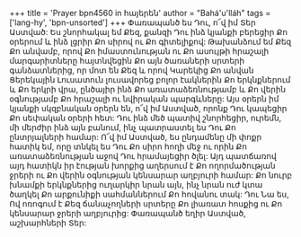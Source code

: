 +++
title = 'Prayer bpn4560 in հայերեն'
author = "Bahá'u'lláh"
tags = ['lang-hy', 'bpn-unsorted']
+++
Փառապանծ ես Դու, ո՜վ իմ Տեր Աստված: Ես շնորհակալ եմ Քեզ, քանզի Դու ինձ կյանքի բերեցիր Քո օրերում և ինձ լցրիր Քո սիրով ու Քո գիտելիքով: Թախանձում եմ Քեզ Քո անվամբ, որով Քո իմաստունության ու Քո ասույթի հրաշալի մարգարիտները հայտնվեցին Քո այն ծառաների սրտերի գանձատներից, որ մոտ են Քեզ և որով Կարեկից Քո անվան Ցերեկային Լուսատուն լուսավորեց բոլոր էակներին Քո երկնքներում և Քո երկրի վրա, ընծայիր ինձ Քո առատաձեռնությամբ և Քո վերին օգնությամբ Քո հրաշալի ու նվիրական պարգևները:
	Այս օրերն իմ կյանքի սկզբնական օրերն են, ո՜վ իմ Աստված, որոնք Դու կապեցիր Քո սեփական օրերի հետ: Դու ինձ մեծ պատիվ շնորհեցիր, ուրեմն, մի մերժիր ինձ այն բանում, ինչ պատրաստել ես Դու Քո ընտրյալների համար:
	Ո՜վ իմ Աստված, ես ընդամենը մի փոքր հատիկ եմ, որը տնկել ես Դու Քո սիրո հողի մեջ ու որին Քո առատաձեռնության աջով Դու հրամայեցիր ծլել: Այդ պատճառով այդ հատիկն իր էության խորքից աղերսում է Քո ողորմածության ջրերի ու Քո վերին օգնության կենսարար աղբյուրի համար: Քո նուրբ խնամքի երկնքներից ուղարկիր նրան այն, ինչ նրան ուժ կտա ծաղկել Քո արքունիքի սահմաններում Քո հովանու տակ: Դու Նա ես, Ով ոռոգում է Քեզ ճանաչողների սրտերը Քո լիառատ հոսքից ու Քո կենսարար ջրերի աղբյուրից:
	Փառապանծ եղիր Աստված, աշխարհների Տեր:
